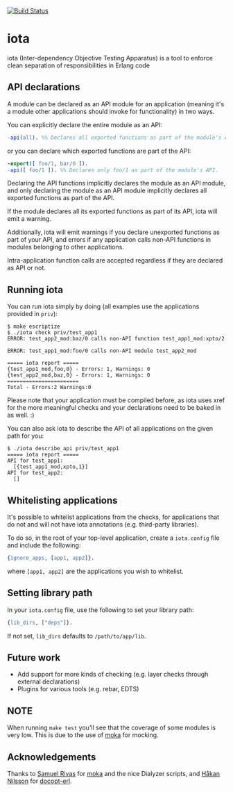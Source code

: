 [![Build Status](https://travis-ci.org/jpgneves/iota.png?branch=master)](https://travis-ci.org/jpgneves/iota)

iota
====

iota (Inter-dependency Objective Testing Apparatus) is a tool to enforce clean
separation of responsibilities in Erlang code


API declarations
----------------

A module can be declared as an API module for an application (meaning it's
a module other applications should invoke for functionality) in two ways.

You can explicitly declare the entire module as an API:
```erlang
-api(all). %% Declares all exported functions as part of the module's API.
```

or you can declare which exported functions are part of the API:
```erlang
-export([ foo/1, bar/0 ]).
-api([ foo/1 ]). %% Declares only foo/1 as part of the module's API.
```

Declaring the API functions implicitly declares the module as an API module,
and only declaring the module as an API module implicitly declares all
exported functions as part of the API.

If the module declares all its exported functions as part of its API, iota
will emit a warning.

Additionally, iota will emit warnings if you declare unexported functions
as part of your API, and errors if any application calls non-API functions
in modules belonging to other applications.

Intra-application function calls are accepted regardless if they are declared
as API or not.

Running iota
------------

You can run iota simply by doing (all examples use the applications provided
in ```priv```):

    $ make escriptize
    $ ./iota check priv/test_app1
    ERROR: test_app2_mod:baz/0 calls non-API function test_app1_mod:xpto/2

    ERROR: test_app1_mod:foo/0 calls non-API module test_app2_mod

    ===== iota report =====
    {test_app1_mod,foo,0} - Errors: 1, Warnings: 0
    {test_app2_mod,baz,0} - Errors: 1, Warnings: 0
    =======================
    Total - Errors:2 Warnings:0

Please note that your application must be compiled before, as iota uses xref for the more
meaningful checks and your declarations need to be baked in as well. :)

You can also ask iota to describe the API of all applications on the given path
for you:

    $ ./iota describe_api priv/test_app1
    ===== iota report =====
    API for test_app1:
      [{test_app1_mod,xpto,1}]
    API for test_app2:
      []

Whitelisting applications
-------------------------

It's possible to whitelist applications from the checks, for applications
that do not and will not have iota annotations (e.g. third-party libraries).

To do so, in the root of your top-level application, create a
```iota.config``` file and include the following:
```erlang
{ignore_apps, [app1, app2]}.
```
where ```[app1, app2]``` are the applications you wish to whitelist.

Setting library path
--------------------

In your ```iota.config``` file, use the following to set your library path:
```erlang
{lib_dirs, ["deps"]}.
```

If not set, ```lib_dirs``` defaults to ```/path/to/app/lib```.

Future work
-----------

* Add support for more kinds of checking (e.g. layer checks through external
declarations)
* Plugins for various tools (e.g. rebar, EDTS)


NOTE
----

When running ```make test``` you'll see that the coverage of some modules is
very low. This is due to the use of
[moka](https://github.com/samuelrivas/moka) for mocking.

Acknowledgements
----------------

Thanks to [Samuel Rivas](https://github.com/samuelrivas) for
[moka](https://github.com/samuelrivas/moka) and the nice Dialyzer scripts, and
[Håkan Nilsson](https://github.com/plux) for
[docopt-erl](https://github.com/plux/docopt-erl).